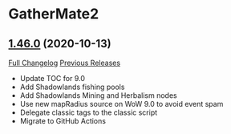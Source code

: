 # GatherMate2

## [1.46.0](https://github.com/Nevcairiel/GatherMate2/tree/1.46.0) (2020-10-13)
[Full Changelog](https://github.com/Nevcairiel/GatherMate2/compare/1.45.6...1.46.0) [Previous Releases](https://github.com/Nevcairiel/GatherMate2/releases)

- Update TOC for 9.0  
- Add Shadowlands fishing pools  
- Add Shadowlands Mining and Herbalism nodes  
- Use new mapRadius source on WoW 9.0 to avoid event spam  
- Delegate classic tags to the classic script  
- Migrate to GitHub Actions  
